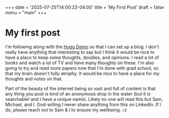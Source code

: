 +++
date = '2025-07-25T14:00:23-04:00'
title = 'My First Post'
draft = false
menu = "main"
+++

# My first post

I'm following along with the [Hugo Demo](https://gohugo.io/getting-started/quick-start/) so that I can set up a blog. I don't really have anything that interesting to say but I think it would be nice to have a place to keep some thoughts, doodles, and opinions. I read a lot of books and watch a lot of TV and have many thoughts on these. I'm also going to try and read more papers now that I'm done with grad school, so that my brain doesn't fully atrophy. It would be nice to have a place for my thoughts and notes on that.

Part of the beauty of the internet being so vast and full of content is that any thing you post is kind of an anonymous drop in the water (but it is searchable! and I have a unique name). Likely no one will read this but Sam, Michael, and I. God-willing I never share anything from this on LinkedIn. If I do, please reach out to Sam & I to ensure my wellbeing. `<3`